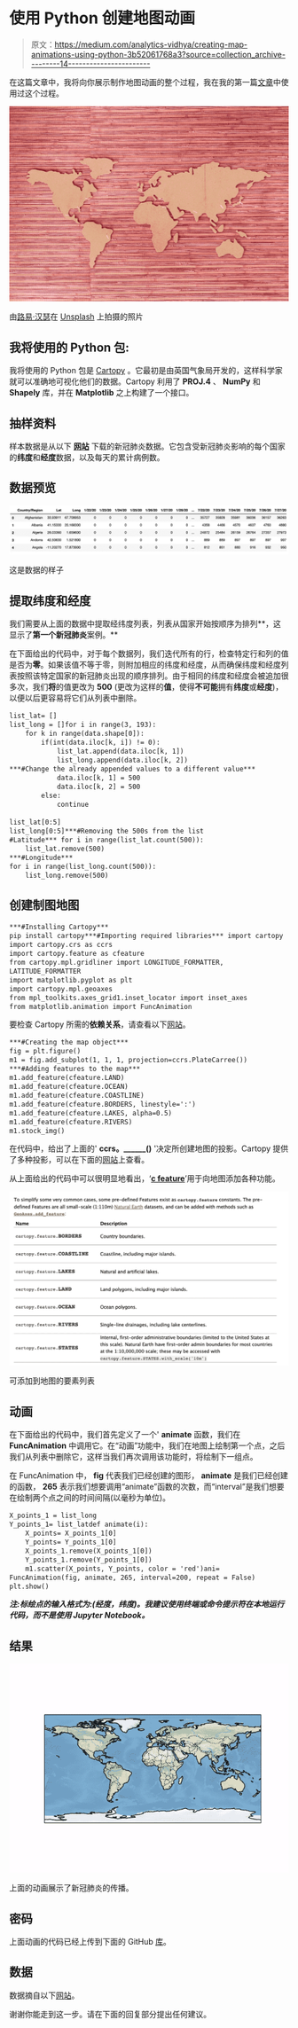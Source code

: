 # 使用 Python 创建地图动画

> 原文：<https://medium.com/analytics-vidhya/creating-map-animations-using-python-3b52061768a3?source=collection_archive---------14----------------------->

在这篇文章中，我将向你展示制作地图动画的整个过程，我在我的第一篇[文章](/@rahulrisav/covid-19-in-india-visualising-the-data-ec78897a8dbc)中使用过这个过程。

![](img/3eb23143c3ea886f0d3ba9d02a94f109.png)

由[路易·汉瑟](https://unsplash.com/@louishansel)在 [Unsplash](https://unsplash.com/) 上拍摄的照片

## 我将使用的 Python 包:

我将使用的 Python 包是 [Cartopy](https://scitools.org.uk/cartopy/docs/latest/) 。它最初是由英国气象局开发的，这样科学家就可以准确地可视化他们的数据。Cartopy 利用了 **PROJ.4** 、 **NumPy** 和 **Shapely** 库，并在 **Matplotlib** 之上构建了一个接口。

## 抽样资料

样本数据是从以下 [**网站**](https://data.humdata.org/dataset/novel-coronavirus-2019-ncov-cases) 下载的新冠肺炎数据。它包含受新冠肺炎影响的每个国家的**纬度**和**经度**数据，以及每天的累计病例数。

## 数据预览

![](img/fc8b7da835f35c39acc3fa09014d9e94.png)

这是数据的样子

## 提取纬度和经度

我们需要从上面的数据中提取经纬度列表，列表从国家开始按顺序为排列**，这显示了**第一个新冠肺炎**案例。**

在下面给出的代码中，对于每个数据列，我们迭代所有的行，检查特定行和列的值是否为**零**。如果该值不等于零，则附加相应的纬度和经度，从而确保纬度和经度列表按照该特定国家的新冠肺炎出现的顺序排列。由于相同的纬度和经度会被追加很多次，我们**将**的值更改为 **500** (更改为这样的**值**，使得**不可能**拥有**纬度**或**经度**)，以便以后更容易将它们从列表中删除。

```
list_lat= []
list_long = []for i in range(3, 193):
    for k in range(data.shape[0]):
        if(int(data.iloc[k, i]) != 0):
            list_lat.append(data.iloc[k, 1])
            list_long.append(data.iloc[k, 2])
***#Change the already appended values to a different value***
            data.iloc[k, 1] = 500 
            data.iloc[k, 2] = 500
        else:
            continue

list_lat[0:5] 
list_long[0:5]***#Removing the 500s from the list
#Latitude*** for i in range(list_lat.count(500)):
    list_lat.remove(500)
***#Longitude***
for i in range(list_long.count(500)):
    list_long.remove(500)
```

## 创建制图地图

```
***#Installing Cartopy***
pip install cartopy***#Importing required libraries*** import cartopy
import cartopy.crs as ccrs
import cartopy.feature as cfeature
from cartopy.mpl.gridliner import LONGITUDE_FORMATTER, LATITUDE_FORMATTER
import matplotlib.pyplot as plt
import cartopy.mpl.geoaxes
from mpl_toolkits.axes_grid1.inset_locator import inset_axes
from matplotlib.animation import FuncAnimation
```

要检查 Cartopy 所需的**依赖关系**，请查看以下[网站](https://scitools.org.uk/cartopy/docs/latest/installing.html)。

```
***#Creating the map object***
fig = plt.figure()
m1 = fig.add_subplot(1, 1, 1, projection=ccrs.PlateCarree())
***#Adding features to the map***
m1.add_feature(cfeature.LAND)   
m1.add_feature(cfeature.OCEAN)
m1.add_feature(cfeature.COASTLINE)
m1.add_feature(cfeature.BORDERS, linestyle=':')
m1.add_feature(cfeature.LAKES, alpha=0.5)
m1.add_feature(cfeature.RIVERS)
m1.stock_img()
```

在代码中，给出了上面的' **ccrs。______()** '决定所创建地图的投影。Cartopy 提供了多种投影，可以在下面的[网站](https://scitools.org.uk/cartopy/docs/latest/crs/projections.html)上查看。

从上面给出的代码中可以很明显地看出，‘[**c feature**](https://scitools.org.uk/cartopy/docs/latest/matplotlib/feature_interface.html#example-of-using-the-feature-class-with-the-matplotlib-interface)’用于向地图添加各种功能。

![](img/89ce7eab6bc1679570cf307ecc01229b.png)

可添加到地图的要素列表

## 动画

在下面给出的代码中，我们首先定义了一个' **animate** 函数，我们在 **FuncAnimation** 中调用它。在“动画”功能中，我们在地图上绘制第一个点，之后我们从列表中删除它，这样当我们再次调用该功能时，将绘制下一组点。

在 FuncAnimation 中， **fig** 代表我们已经创建的图形， **animate** 是我们已经创建的函数， **265** 表示我们想要调用“animate”函数的次数，而“interval”是我们想要在绘制两个点之间的时间间隔(以毫秒为单位)。

```
X_points_1 = list_long
Y_points_1= list_latdef animate(i):
    X_points= X_points_1[0]
    Y_points= Y_points_1[0]
    X_points_1.remove(X_points_1[0])
    Y_points_1.remove(Y_points_1[0])
    m1.scatter(X_points, Y_points, color = 'red')ani= FuncAnimation(fig, animate, 265, interval=200, repeat = False)
plt.show()
```

***注:标绘点的输入格式为:(经度，纬度)。我建议使用终端或命令提示符在本地运行代码，而不是使用 Jupyter Notebook。***

## 结果

![](img/3ebd02c85f0718316e5f926adf6db65a.png)

上面的动画展示了新冠肺炎的传播。

## 密码

上面动画的代码已经上传到下面的 GitHub [库](https://github.com/rahulks9/COVID_VIZ/blob/master/animation.ipynb)。

## 数据

数据摘自以下[网站](https://data.humdata.org/dataset/novel-coronavirus-2019-ncov-cases)。

谢谢你能走到这一步。请在下面的回复部分提出任何建议。